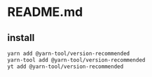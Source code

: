 # README.md

    

## install

```bash
yarn add @yarn-tool/version-recommended
yarn-tool add @yarn-tool/version-recommended
yt add @yarn-tool/version-recommended
```

